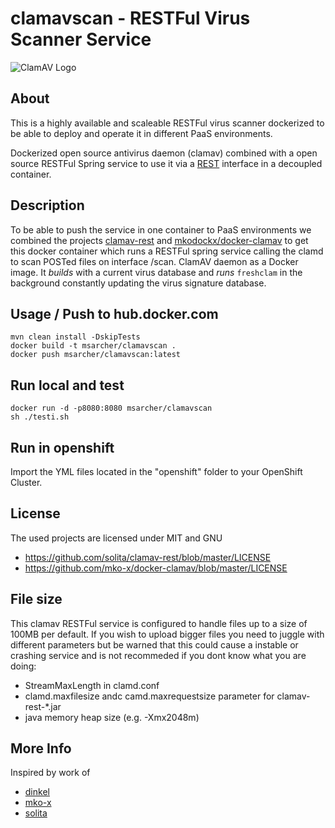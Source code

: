 # clamavscan - RESTFul Virus Scanner Service

![ClamAV Logo](http://www.clamav.net/assets/clamav-trademark.png)

## About
This is a highly available and scaleable RESTFul virus scanner dockerized to be able to deploy and operate it in different PaaS environments. 

Dockerized open source antivirus daemon (clamav) combined with a open source RESTFul Spring service to use it via a [REST](https://en.wikipedia.org/wiki/Representational_state_transfer) interface in a decoupled container.

## Description
To be able to push the service in one container to PaaS environments we combined the projects [clamav-rest](https://github.com/solita/clamav-rest) and [mkodockx/docker-clamav](https://hub.docker.com/r/mkodockx/docker-clamav/) to get this docker container which runs a RESTFul spring service calling the clamd to scan POSTed files on interface /scan. ClamAV daemon as a Docker image. It *builds* with a current virus database and *runs* `freshclam` in the background constantly updating the virus signature database.


## Usage / Push to hub.docker.com

	mvn clean install -DskipTests
    docker build -t msarcher/clamavscan .
    docker push msarcher/clamavscan:latest

## Run local and test

    docker run -d -p8080:8080 msarcher/clamavscan
    sh ./testi.sh 

## Run in openshift
Import the YML files located in the "openshift" folder to your OpenShift Cluster.

## License
The used projects are licensed under MIT and GNU

* https://github.com/solita/clamav-rest/blob/master/LICENSE
* https://github.com/mko-x/docker-clamav/blob/master/LICENSE

## File size
This clamav RESTFul service is configured to handle files up to a size of 100MB per default. If you wish to upload bigger files you need to juggle with different parameters but be warned that this could cause a instable or crashing service and is not recommeded if you dont know what you are doing:
* StreamMaxLength in clamd.conf
* clamd.maxfilesize andc camd.maxrequestsize parameter for clamav-rest-*.jar
* java memory heap size (e.g. -Xmx2048m)

## More Info
Inspired by work of 

* [dinkel](https://github.com/dinkel)
* [mko-x](https://github.com/mko-x)
* [solita](https://github.com/solita)
